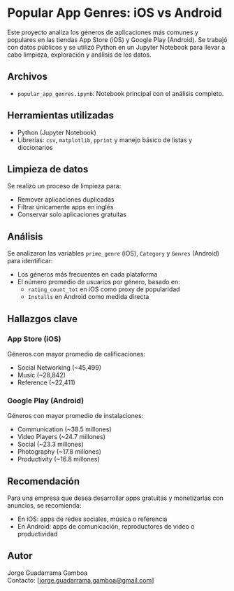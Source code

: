 # Popular App Genres: iOS vs Android

Este proyecto analiza los géneros de aplicaciones más comunes y populares en las tiendas App Store (iOS) y Google Play (Android). Se trabajó con datos públicos y se utilizó Python en un Jupyter Notebook para llevar a cabo limpieza, exploración y análisis de los datos.

## Archivos

- `popular_app_genres.ipynb`: Notebook principal con el análisis completo.

## Herramientas utilizadas

- Python (Jupyter Notebook)
- Librerías: `csv`, `matplotlib`, `pprint` y manejo básico de listas y diccionarios

## Limpieza de datos

Se realizó un proceso de limpieza para:
- Remover aplicaciones duplicadas
- Filtrar únicamente apps en inglés
- Conservar solo aplicaciones gratuitas

## Análisis

Se analizaron las variables `prime_genre` (iOS), `Category` y `Genres` (Android) para identificar:

- Los géneros más frecuentes en cada plataforma
- El número promedio de usuarios por género, basado en:
  - `rating_count_tot` en iOS como proxy de popularidad
  - `Installs` en Android como medida directa

## Hallazgos clave

### App Store (iOS)

Géneros con mayor promedio de calificaciones:
- Social Networking (~45,499)
- Music (~28,842)
- Reference (~22,411)

### Google Play (Android)

Géneros con mayor promedio de instalaciones:
- Communication (~38.5 millones)
- Video Players (~24.7 millones)
- Social (~23.3 millones)
- Photography (~17.8 millones)
- Productivity (~16.8 millones)

## Recomendación

Para una empresa que desea desarrollar apps gratuitas y monetizarlas con anuncios, se recomienda:

- En iOS: apps de redes sociales, música o referencia
- En Android: apps de comunicación, reproductores de video o productividad

## Autor

Jorge Guadarrama Gamboa  
Contacto: [jorge.guadarrama.gamboa@gmail.com]
